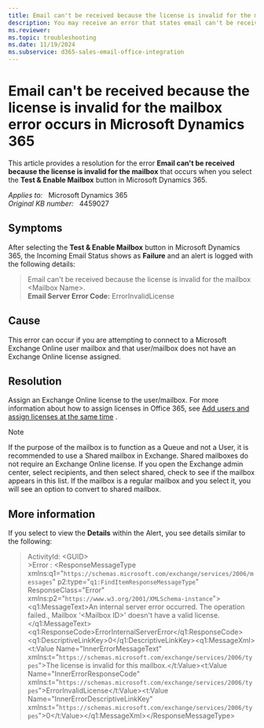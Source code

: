 ```yaml
---
title: Email can't be received because the license is invalid for the mailbox error
description: You may receive an error that states email can't be received because the license is invalid for the mailbox. This error occurs when you select the Test & Enable Mailbox button in Microsoft Dynamics 365. Provides a resolution.
ms.reviewer: 
ms.topic: troubleshooting
ms.date: 11/19/2024
ms.subservice: d365-sales-email-office-integration
---
```

# Email can't be received because the license is invalid for the mailbox error occurs in Microsoft Dynamics 365

This article provides a resolution for the error **Email can't be received because the license is invalid for the mailbox** that occurs when you select the **Test & Enable Mailbox** button in Microsoft Dynamics 365.

_Applies to:_ &nbsp; Microsoft Dynamics 365  
_Original KB number:_ &nbsp; 4459027

## Symptoms

After selecting the **Test & Enable Mailbox** button in Microsoft Dynamics 365, the Incoming Email Status shows as **Failure** and an alert is logged with the following details:

> Email can't be received because the license is invalid for the mailbox \<Mailbox Name>.  
**Email Server Error Code:** ErrorInvalidLicense

## Cause

This error can occur if you are attempting to connect to a Microsoft Exchange Online user mailbox and that user/mailbox does not have an Exchange Online license assigned.

## Resolution

Assign an Exchange Online license to the user/mailbox. For more information about how to assign licenses in Office 365, see [Add users and assign licenses at the same time](/microsoft-365/admin/add-users/add-users) .

> [!NOTE]
> If the purpose of the mailbox is to function as a Queue and not a User, it is recommended to use a Shared mailbox in Exchange. Shared mailboxes do not require an Exchange Online license. If you open the Exchange admin center, select recipients, and then select shared, check to see if the mailbox appears in this list. If the mailbox is a regular mailbox and you select it, you will see an option to convert to shared mailbox.

## More information

If you select to view the **Details** within the Alert, you see details similar to the following:

> ActivityId: \<GUID>  
> \>Error : \<ResponseMessageType xmlns:q1="`https://schemas.microsoft.com/exchange/services/2006/messages`" p2:type="`q1:FindItemResponseMessageType`" ResponseClass="Error" xmlns:p2="`https://www.w3.org/2001/XMLSchema-instance`">\<q1:MessageText>An internal server error occurred. The operation failed., Mailbox '\<Mailbox ID>' doesn't have a valid license.</q1:MessageText>\<q1:ResponseCode>ErrorInternalServerError\</q1:ResponseCode>\<q1:DescriptiveLinkKey>0</q1:DescriptiveLinkKey>\<q1:MessageXml><t:Value Name="InnerErrorMessageText" xmlns:t="`https://schemas.microsoft.com/exchange/services/2006/types`">The license is invalid for this mailbox.</t:Value><t:Value Name="InnerErrorResponseCode" xmlns:t="`https://schemas.microsoft.com/exchange/services/2006/types`">ErrorInvalidLicense</t:Value><t:Value Name="InnerErrorDescriptiveLinkKey" xmlns:t="`https://schemas.microsoft.com/exchange/services/2006/types`">0</t:Value></q1:MessageXml>\</ResponseMessageType>
